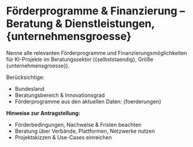 # Förderprogramme & Finanzierung – Beratung & Dienstleistungen, {unternehmensgroesse}

Nenne alle relevanten Förderprogramme und Finanzierungsmöglichkeiten für KI-Projekte im Beratungssektor ({selbststaendig}, Größe {unternehmensgroesse}).

Berücksichtige:
- Bundesland
- Beratungsbereich & Innovationsgrad
- Förderprogramme aus den aktuellen Daten:
{foerderungen}

**Hinweise zur Antragstellung:**  
- Förderbedingungen, Nachweise & Fristen beachten  
- Beratung über Verbände, Plattformen, Netzwerke nutzen  
- Projektskizzen & Use-Cases einreichen
